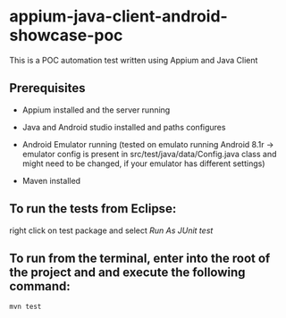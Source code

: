 # appium-java-client-android-showcase-poc

This is a POC automation test written using Appium and Java Client

## Prerequisites

- Appium installed and the server running

- Java and Android studio installed and paths configures

- Android Emulator running (tested on emulato running Android 8.1r -> emulator config is present in src/test/java/data/Config.java class and might need to be changed, if your emulator has different settings)

- Maven installed

## To run the tests from Eclipse:

right click on test package and select *Run As JUnit test*

## To run from the terminal, enter into the root of the project and and execute the following command:

```mvn test```
